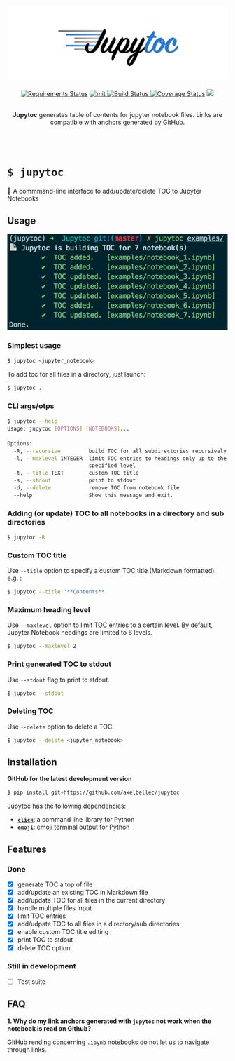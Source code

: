 <div align="center">
  <img src="misc/logo.png" alt="jupytoc_logo"/>
</div>

<br/>

<div align="center">
	<!-- <a href="https://badge.fury.io/py/jupytoc"><img src="https://badge.fury.io/py/jupytoc.svg" alt="PyPI version" height="18"></a> -->
	<a href="https://requires.io/github/axelbellec/Jupytoc/requirements/?branch=master"><img src="https://requires.io/github/axelbellec/Jupytoc/requirements.svg?branch=master" alt="Requirements Status" /></a>
	<a href="https://opensource.org/licenses/MIT">
	<img src="http://img.shields.io/:license-mit-ff69b4.svg?style=flat-square" alt="mit"/>
	</a>
  <a href="https://travis-ci.org/axelbellec/Jupytoc">
  <img alt="Build Status" src="https://travis-ci.org/axelbellec/Jupytoc.svg?branch=master">
  </a>
  <a href='https://coveralls.io/github/axelbellec/Jupytoc?branch=master'><img src='https://coveralls.io/repos/github/axelbellec/Jupytoc/badge.svg?branch=master' alt='Coverage Status' /></a>
  <a href="https://www.codacy.com/app/axel-bellec/Jupytoc?utm_source=github.com&amp;utm_medium=referral&amp;utm_content=axelbellec/Jupytoc&amp;utm_campaign=Badge_Grade"><img src="https://api.codacy.com/project/badge/Grade/2d726823907d45af813b9aa2c53c1ec1"/></a>
</div>

<br/>

<div align="center">
	<p><b>Jupytoc</b> generates table of contents for jupyter notebook files. Links are compatible with anchors generated by GitHub.</p>
</div>

<br/>
<br/>

# `$ jupytoc`
:pushpin: A commmand-line interface to add/update/delete TOC to Jupyter Notebooks

## Usage

![toc_build](misc/toc_built.png)

### Simplest usage

```sh
$ jupytoc <jupyter_notebook>
```

To add toc for all files in a directory, just launch:
```sh
$ jupytoc .
```

### CLI args/otps

```sh
$ jupytoc --help
Usage: jupytoc [OPTIONS] [NOTEBOOKS]...

Options:
  -R, --recursive         build TOC for all subdirectories recursively
  -l, --maxlevel INTEGER  limit TOC entries to headings only up to the
                          specified level
  -t, --title TEXT        custom TOC title
  -s, --stdout            print to stdout
  -d, --delete            remove TOC from notebook file
  --help                  Show this message and exit.
```

### Adding (or update) TOC to all notebooks in a directory and sub directories

```sh
$ jupytoc -R
```

### Custom TOC title

Use `--title` option to specify a custom TOC title (Markdown formatted).
e.g. :
```sh
$ jupytoc --title '**Contents**'
```

### Maximum heading level

Use `--maxlevel` option to limit TOC entries to a certain level.
By default, Jupyter Notebook headings are limited to 6 levels.

```sh
$ jupytoc --maxlevel 2
```

### Print generated TOC to stdout

Use `--stdout` flag to print to stdout.

```sh
$ jupytoc --stdout
```

### Deleting TOC

Use `--delete` option to delete a TOC.

```sh
$ jupytoc --delete <jupyter_notebook>
```

## Installation

**GitHub for the latest development version**
```sh
$ pip install git+https://github.com/axelbellec/jupytoc
```

Jupytoc has the following dependencies:

- [__`click`__](http://click.pocoo.org/6/): a command line library for Python
- [__`emoji`__](https://github.com/carpedm20/emoji/): emoji terminal output for Python

## Features

### Done

- [X] generate TOC a top of file
- [X] add/update an existing TOC in Markdown file
- [X] add/update TOC for all files in the current directory
- [X] handle multiple files input
- [X] limit TOC entries
- [X] add/udpate TOC to all files in a directory/sub directories
- [X] enable custom TOC title editing
- [X] print TOC to stdout
- [X] delete TOC option

### Still in development

- [ ] Test suite


## FAQ


__1. Why do my link anchors generated with `jupytoc` not work when the notebook is read on Github?__

GitHub rending concerning `.ipynb` notebooks do not let us to navigate through links.

